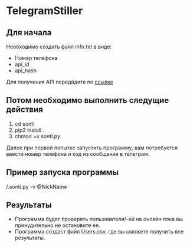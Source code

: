 # TelegramStiller

<h2>Для начала</h2>

Необходимо создать файл info.txt в виде:
<ul>
    <li>Номер телефона
    <li>api_id
    <li>api_hash
</ul>

Для получения API передйдите по  <a href="https://my.telegram.org/apps">ссылке</a>

<h2>Потом необходимо выполнить следущие действия</h2>

<ol>
    <li>cd sonti
    <li>pip3 install .
    <li>chmod +x sonti.py
</ol>

Далее при первой попытке запустить программу, вам потребуется ввести номер телефона и код из сообщения в телеграм.

<h2>Пример запуска программы</h2>

/.sonti.py -v @NickName

<h2>Результаты</h2>

<ul>
    <li> Программа будет проверять пользователя/-ей на онлайн пока вы принудительно не остановите ее.
    <li> Программа создаст файл Users.csv, где вы сможете получить все результаты.
</ul>

